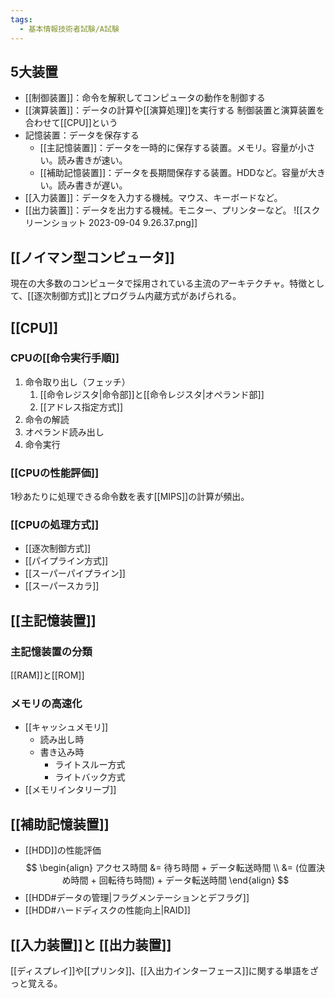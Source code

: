 ```yaml
---
tags:
  - 基本情報技術者試験/A試験
---
```

## 5大装置
- [[制御装置]]：命令を解釈してコンピュータの動作を制御する
- [[演算装置]]：データの計算や[[演算処理]]を実行する
制御装置と演算装置を合わせて[[CPU]]という
- 記憶装置：データを保存する
	- [[主記憶装置]]：データを一時的に保存する装置。メモリ。容量が小さい。読み書きが速い。
	- [[補助記憶装置]]：データを長期間保存する装置。HDDなど。容量が大きい。読み書きが遅い。
- [[入力装置]]：データを入力する機械。マウス、キーボードなど。
- [[出力装置]]：データを出力する機械。モニター、プリンターなど。
![[スクリーンショット 2023-09-04 9.26.37.png]]
## [[ノイマン型コンピュータ]]
現在の大多数のコンピュータで採用されている主流のアーキテクチャ。特徴として、[[逐次制御方式]]とプログラム内蔵方式があげられる。
## [[CPU]]
### CPUの[[命令実行手順]]
1. 命令取り出し（フェッチ）
	1. [[命令レジスタ|命令部]]と[[命令レジスタ|オペランド部]]
	2. [[アドレス指定方式]]
2. 命令の解読
3. オペランド読み出し
4. 命令実行

### [[CPUの性能評価]]
1秒あたりに処理できる命令数を表す[[MIPS]]の計算が頻出。
### [[CPUの処理方式]]
- [[逐次制御方式]]
- [[パイプライン方式]]
- [[スーパーパイプライン]]
- [[スーパースカラ]]
## [[主記憶装置]]
### 主記憶装置の分類
[[RAM]]と[[ROM]]
### メモリの高速化
- [[キャッシュメモリ]]
	- 読み出し時
	- 書き込み時
		- ライトスルー方式
		- ライトバック方式
- [[メモリインタリーブ]]
## [[補助記憶装置]]
- [[HDD]]の性能評価
$$
\begin{align}
アクセス時間 &= 待ち時間 + データ転送時間 \\
&= (位置決め時間 + 回転待ち時間) + データ転送時間
\end{align}
$$
- [[HDD#データの管理|フラグメンテーションとデフラグ]]
- [[HDD#ハードディスクの性能向上|RAID]]
## [[入力装置]]と [[出力装置]]
[[ディスプレイ]]や[[プリンタ]]、[[入出力インターフェース]]に関する単語をざっと覚える。